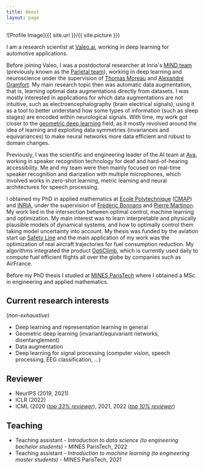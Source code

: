 ```yaml
---
title: About
layout: page
---
```


![Profile Image]({{ site.url }}/{{ site.picture }})

I am a research scientist at [Valeo.ai](https://ptrckprz.github.io/valeoai/), working in deep learning for automotive applications.

Before joining Valeo, I was a postdoctoral researcher at Inria's [MIND team](https://team.inria.fr/mind/) (previously known as the [Parietal team](https://team.inria.fr/parietal/)), working in deep learning and neuroscience under the supervision of [Thomas Moreau](https://tommoral.github.io/about.html) and [Alexandre Gramfort](https://alexandre.gramfort.net/). My main research topic then was automatic data augmentation, that is, learning optimal data augmentations directly from datasets. I was mostly interested in applications for which data augmentations are not intuitive, such as electroencephalography (brain electrical signals), using it as a tool to better understand how some types of information (such as sleep stages) are encoded within neurological signals. With time, my work got closer to the [geometric deep learning](https://geometricdeeplearning.com/) field, as it mostly revolved around the idea of learning and exploiting data symmetries (invariances and equivariances) to make neural networks more data efficient and robust to domain changes.

Previously, I was the scientific and engineering leader of the AI team at [Ava](https://www.ava.me/), working in speaker recognition technology for deaf and hard-of-hearing accessibility. Me and my team were then mainly focused on real-time speaker recognition and diarization with multiple microphones, which involved works in zero-shot learning, metric learning and neural architectures for speech processing.

I obtained my PhD in applied mathematics at [Ecole Polytechnique](https://www.polytechnique.edu/) ([CMAP](https://portail.polytechnique.edu/cmap/fr)) and [INRIA](https://team.inria.fr/commands/), under the supervision of [Frédéric Bonnans](http://www.cmap.polytechnique.fr/~bonnans/) and [Pierre Martinon](http://www.cmapx.polytechnique.fr/~martinon/). My work lied in the intersection between optimal control, machine learning and optimization. My main interest was to learn interpretable and physically plausible models of dynamical systems, and how to optimally control them taking model uncertainty into account. My thesis was funded by the aviation start up [Safety Line](https://www.safety-line.fr/) and the main application of my work was the optimization of real aircraft trajectories for fuel consumption reduction. My algorithms integrated the product [OptiClimb](https://www.sita.aero/solutions/sita-for-aircraft/digital-day-of-operations/opticlimb/), which is currently used daily to compute fuel efficient flights all over the globe by companies such as AirFrance.

Before my PhD thesis I studied at [MINES ParisTech](https://www.mines-paristech.fr/) where I obtained a MSc. in engineering and applied mathematics.

## Current research interests

(_non-exhaustive_)

-   Deep learning and representation learning in general
-   Geometric deep learning (invariant/equivariant networks, disentanglement)
-   Data augmentation
-   Deep learning for signal processing (computer vision, speech processing, EEG classification, ...)

## Reviewer

-   NeurIPS (2019, 2021)
-   ICLR (2022)
-   ICML (2020 (_[top 33% reviewer](https://drive.google.com/file/d/1_m4XfjNUuJdali8ZasBz2tuQaZRJVYVd/view?usp=sharing)_), 2021, 2022 (_[top 10% reviewer](https://icml.cc/Conferences/2021/Reviewers)_)

## Teaching

- Teaching assistant - _Introduction to data science (to engineering bachelor students)_ - MINES ParisTech, 2022
- Teaching assistant - _Introduction to machine learning (to engineering master students)_ - MINES ParisTech, 2021
